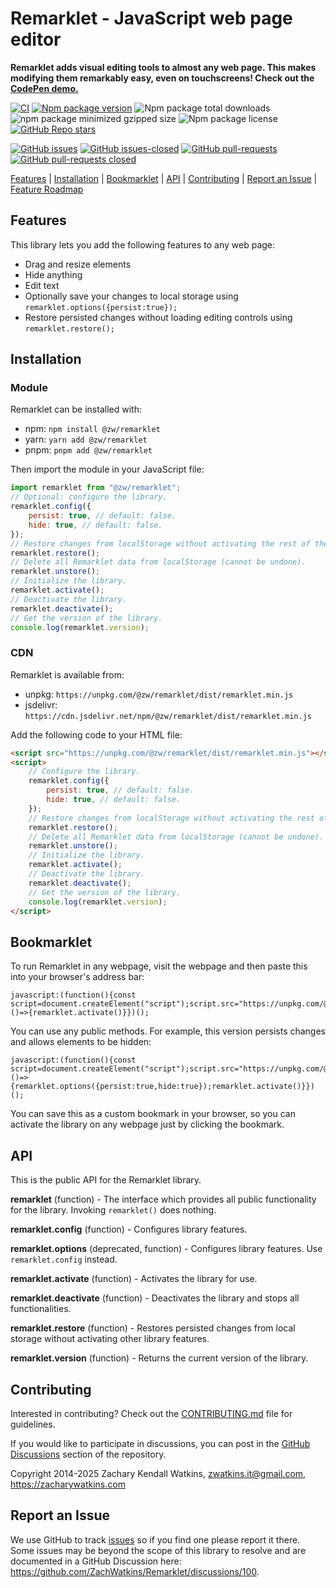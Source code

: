 # Remarklet - JavaScript web page editor

**Remarklet adds visual editing tools to almost any web page. This makes modifying them remarkably easy, even on touchscreens! Check out the [CodePen demo.](https://codepen.io/zw/full/azbEBKp)**

[![CI](https://github.com/zachwatkins/remarklet/actions/workflows/ci.yml/badge.svg)](https://github.com/zachwatkins/remarklet/actions/workflows/ci.yml)
[![Npm package version](https://flat.badgen.net/npm/v/@zw/remarklet)](https://npmjs.com/package/@zw/remarklet)
![Npm package total downloads](https://flat.badgen.net/npm/dt/@zw/remarklet)
![npm package minimized gzipped size](https://img.shields.io/bundlejs/size/%40zw%2Fremarklet%401.0.2)
![Npm package license](https://flat.badgen.net/npm/license/@zw/remarklet)
[![GitHub Repo stars](https://img.shields.io/github/stars/zachwatkins/remarklet)](https://github.com/zachwatkins/remarklet)

[![GitHub issues](https://img.shields.io/github/issues/ZachWatkins/remarklet.svg)](https://GitHub.com/ZachWatkins/remarklet/issues/)
[![GitHub issues-closed](https://img.shields.io/github/issues-closed/ZachWatkins/remarklet.svg)](https://GitHub.com/ZachWatkins/remarklet/issues?q=is%3Aissue+is%3Aclosed)
[![GitHub pull-requests](https://img.shields.io/github/issues-pr/Naereen/StrapDown.js.svg)](https://GitHub.com/ZachWatkins/remarklet/pull/)
[![GitHub pull-requests closed](https://img.shields.io/github/issues-pr-closed/ZachWatkins/remarklet.svg)](https://GitHub.com/ZachWatkins/remarklet/pull/)

[Features](#features) | [Installation](#installation) | [Bookmarklet](#bookmarklet) | [API](#api) | [Contributing](#contributing) | [Report an Issue](#report-an-issue) | [Feature Roadmap](https://github.com/ZachWatkins/Remarklet/discussions/98)

## Features

This library lets you add the following features to any web page:

- Drag and resize elements
- Hide anything
- Edit text
- Optionally save your changes to local storage using `remarklet.options({persist:true});`
- Restore persisted changes without loading editing controls using `remarklet.restore();`

## Installation

### Module

Remarklet can be installed with:

- npm: `npm install @zw/remarklet`
- yarn: `yarn add @zw/remarklet`
- pnpm: `pnpm add @zw/remarklet`

Then import the module in your JavaScript file:

```javascript
import remarklet from "@zw/remarklet";
// Optional: configure the library.
remarklet.config({
    persist: true, // default: false.
    hide: true, // default: false.
});
// Restore changes from localStorage without activating the rest of the library.
remarklet.restore();
// Delete all Remarklet data from localStorage (cannot be undone).
remarklet.unstore();
// Initialize the library.
remarklet.activate();
// Deactivate the library.
remarklet.deactivate();
// Get the version of the library.
console.log(remarklet.version);
```

### CDN

Remarklet is available from:

- unpkg: `https://unpkg.com/@zw/remarklet/dist/remarklet.min.js`
- jsdelivr: `https://cdn.jsdelivr.net/npm/@zw/remarklet/dist/remarklet.min.js`

Add the following code to your HTML file:

```html
<script src="https://unpkg.com/@zw/remarklet/dist/remarklet.min.js"></script>
<script>
    // Configure the library.
    remarklet.config({
        persist: true, // default: false.
        hide: true, // default: false.
    });
    // Restore changes from localStorage without activating the rest of the library.
    remarklet.restore();
    // Delete all Remarklet data from localStorage (cannot be undone).
    remarklet.unstore();
    // Initialize the library.
    remarklet.activate();
    // Deactivate the library.
    remarklet.deactivate();
    // Get the version of the library.
    console.log(remarklet.version);
</script>
```

## Bookmarklet

To run Remarklet in any webpage, visit the webpage and then paste this into your browser's address bar:

```
javascript:(function(){const script=document.createElement("script");script.src="https://unpkg.com/@zw/remarklet/dist/remarklet.min.js";document.head.appendChild(script);script.onload=()=>{remarklet.activate()}})();
```

You can use any public methods. For example, this version persists changes and allows elements to be hidden:

```
javascript:(function(){const script=document.createElement("script");script.src="https://unpkg.com/@zw/remarklet/dist/remarklet.min.js";document.head.appendChild(script);script.onload=()=>{remarklet.options({persist:true,hide:true});remarklet.activate()}})();
```

You can save this as a custom bookmark in your browser, so you can activate the library on any webpage just by clicking the bookmark.

## API

This is the public API for the Remarklet library.

**remarklet** (function) - The interface which provides all public functionality for the library. Invoking `remarklet()` does nothing.

**remarklet.config** (function) - Configures library features.

**remarklet.options** (deprecated, function) - Configures library features. Use `remarklet.config` instead.

**remarklet.activate** (function) - Activates the library for use.

**remarklet.deactivate** (function) - Deactivates the library and stops all functionalities.

**remarklet.restore** (function) - Restores persisted changes from local storage without activating other library features.

**remarklet.version** (function) - Returns the current version of the library.

## Contributing

Interested in contributing? Check out the [CONTRIBUTING.md](https://github.com/zachwatkins/remarklet/blob/main/CONTRIBUTING.md) file for guidelines.

If you would like to participate in discussions, you can post in the [GitHub Discussions](https://github.com/ZachWatkins/Remarklet/discussions) section of the repository.

Copyright 2014-2025 Zachary Kendall Watkins, <zwatkins.it@gmail.com>, https://zacharywatkins.com

## Report an Issue

We use GitHub to track [issues](https://github.com/ZachWatkins/Remarklet/issues) so if you find one please report it there. Some issues may be beyond the scope of this library to resolve and are documented in a GitHub Discussion here: https://github.com/ZachWatkins/Remarklet/discussions/100.

